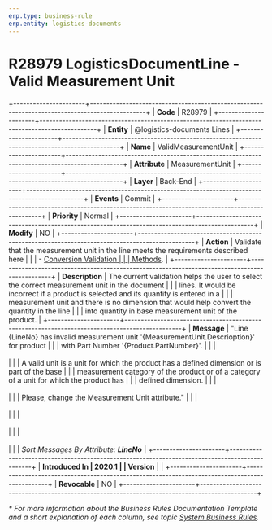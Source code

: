 ```yaml
---
erp.type: business-rule
erp.entity: logistics-documents
---
```


# R28979 LogisticsDocumentLine - Valid Measurement Unit
+----------------------+-----------------------------------------------------------------------------------------------+
| **Code**             | R28979                                                                                        |
+----------------------+-----------------------------------------------------------------------------------------------+
| **Entity**           | @logistics-documents Lines                                                                    |
+----------------------+-----------------------------------------------------------------------------------------------+
| **Name**             | ValidMeasurementUnit                                                                          |
+----------------------+-----------------------------------------------------------------------------------------------+
| **Attribute**        | MeasurementUnit                                                                               |
+----------------------+-----------------------------------------------------------------------------------------------+
| **Layer**            | Back-End                                                                                      |
+----------------------+-----------------------------------------------------------------------------------------------+
| **Events**           | Commit                                                                                        |
+----------------------+-----------------------------------------------------------------------------------------------+
| **Priority**         | Normal                                                                                        |
+----------------------+-----------------------------------------------------------------------------------------------+
| **Modify**           | NO                                                                                            |
+----------------------+-----------------------------------------------------------------------------------------------+
| **Action**           | Validate that the measurement unit in the line meets the requirements described here          |
|                      | - [Conversion Validation                                                                      |
|                      | Methods](https://confluence.erp.net/display/techdoc/Conversion+Validation+Methods).           |
+----------------------+-----------------------------------------------------------------------------------------------+
| **Description**      | The current validation helps the user to select the correct measurement unit in the document  |
|                      | lines. It would be incorrect if a product is selected and its quantity is entered in a        |
|                      | measurement unit and there is no dimension that would help convert the quantity in the line   |
|                      | into quantity in base measurement unit of the product.                                        |
+----------------------+-----------------------------------------------------------------------------------------------+
| **Message**          | \"Line {LineNo} has invalid measurement unit \'{MeasurementUnit.Descrioption}\' for product   |
|                      | with Part Number \'{Product.PartNumber}\'.                                                    |
|                      | <br/><br/>                                                                                    |
|                      | A valid unit is a unit for which the product has a defined dimension or is part of the base   |
|                      | measurement category of the product or of a category of a unit for which the product has      |
|                      | defined dimension.                                                                            |
|                      | <br/><br/>                                                                                    |
|                      | Please, change the Measurement Unit attribute.\"                                              |
|                      | <br/><br/>                                                                                    |
|                      | <br/><br/>                                                                                    |
|                      | <br/><br/>                                                                                    |
|                      | *Sort Messages By Attribute: **LineNo***                                                      |
+----------------------+-----------------------------------------------------------------------------------------------+
| **Introduced In      | 2020.1                                                                                        |
| Version**            |                                                                                               |
+----------------------+-----------------------------------------------------------------------------------------------+
| **Revocable**        | NO                                                                                            |
+----------------------+-----------------------------------------------------------------------------------------------+

*\* For more information about the Business Rules Documentation Template and a short explanation of each column, see
topic [System Business Rules](../templates/template-description-system-business-rules.md).*
